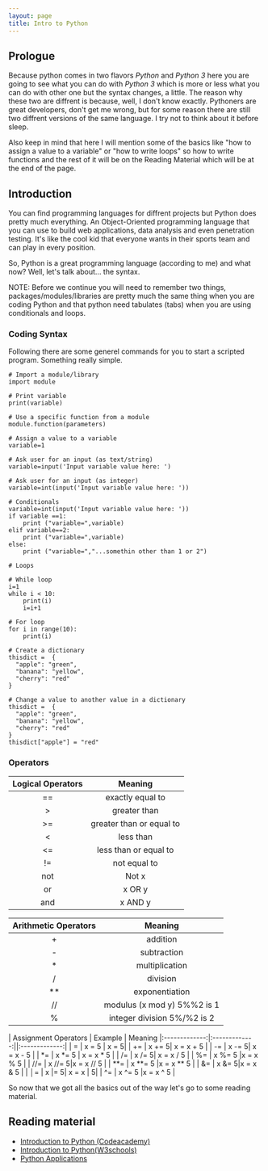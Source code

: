 ```yaml
---
layout: page
title: Intro to Python
---
```


## Prologue
Because python comes in two flavors _Python_ and _Python 3_ here you are going to see what you can do with _Python 3_ which is more or less what you can do with other one but the syntax changes, a little. The reason why these two are diffrent is because, well, I don't know exactly. Pythoners are great developers, don't get me wrong, but for some reason there are still two diffrent versions of the same language. I try not to think about it before sleep.

Also keep in mind that here I will mention some of the basics like "how to assign a value to a variable" or "how to write loops" so how to write functions and the rest of it will be on the Reading Material which will be at the end of the page.

## Introduction
You can find programming languages for diffrent projects but Python does pretty much everything. An Object-Oriented programming language that you can use to build web applications, data analysis and even penetration testing. It's like the cool kid that everyone wants in their sports team and can play in every position. 

So, Python is a great programming language (according to me) and what now? Well, let's talk about... the syntax.

NOTE: Before we continue you will need to remember two things, packages/modules/libraries are pretty much the same thing when you are coding Python and that python need tabulates (tabs) when you are using conditionals and loops.


### Coding Syntax
Following there are some generel commands for you to start a scripted program. Something really simple.
```
# Import a module/library
import module

# Print variable
print(variable)

# Use a specific function from a module
module.function(parameters)

# Assign a value to a variable
variable=1

# Ask user for an input (as text/string)
variable=input('Input variable value here: ')

# Ask user for an input (as integer)
variable=int(input('Input variable value here: '))

# Conditionals
variable=int(input('Input variable value here: '))
if variable ==1:
    print ("variable=",variable)
elif variable==2:
    print ("variable=",variable)
else:
    print ("variable=","...somethin other than 1 or 2")

# Loops

# While loop
i=1
while i < 10:
    print(i)
    i=i+1

# For loop
for i in range(10):
    print(i)

# Create a dictionary
thisdict =	{
  "apple": "green",
  "banana": "yellow",
  "cherry": "red"
}

# Change a value to another value in a dictionary
thisdict =	{
  "apple": "green",
  "banana": "yellow",
  "cherry": "red"
}
thisdict["apple"] = "red"
```

### Operators
| Logical Operators       | Meaning        |
|:-------------:|:-------------:|
| ==     | exactly equal to |
| >      | greater than     |
| >= | greater than or equal to|
| <     | less than |
| <=     | less than or equal to|
| != | not equal to|
| not    | Not x |
| or | x OR y|
| and | x AND y|


| Arithmetic Operators       | Meaning        |
|:-------------:|:-------------:|
| +    | addition |
| -      | subtraction     |
| * | multiplication|
| /     | division |
| **   | exponentiation|
| //    | modulus (x mod y) 5%%2 is 1 |
| % | integer division 5%/%2 is 2|

| Assignment Operators       | Example        | Meaning
|:-------------:|:-------------:||:-------------:|
| =   | x = 5 | x = 5|
| +=     | x += 5| x = x + 5 |
| -= | x -= 5| x = x - 5 |
| *=     | x *= 5 | x = x * 5 |
| /=   | x /= 5| x = x / 5 |
| %=    | x %= 5 |x = x % 5 |
| //= | x //= 5|x = x // 5 |
| **=   | x **= 5 |x = x ** 5 |
| &=     | x &= 5|x = x & 5 |
| │= | x |= 5| x = x | 5|
| ^=     | x ^= 5 |x = x ^ 5 |

So now that we got all the basics out of the way let's go to some reading material.

## Reading material
+ [Introduction to Python (Codeacademy)](https://www.codecademy.com/learn/learn-python)
+ [Introduction to Python(W3schools)](https://www.w3schools.com/python/python_intro.asp)
+ [Python Applications](https://www.python.org/about/apps/)
